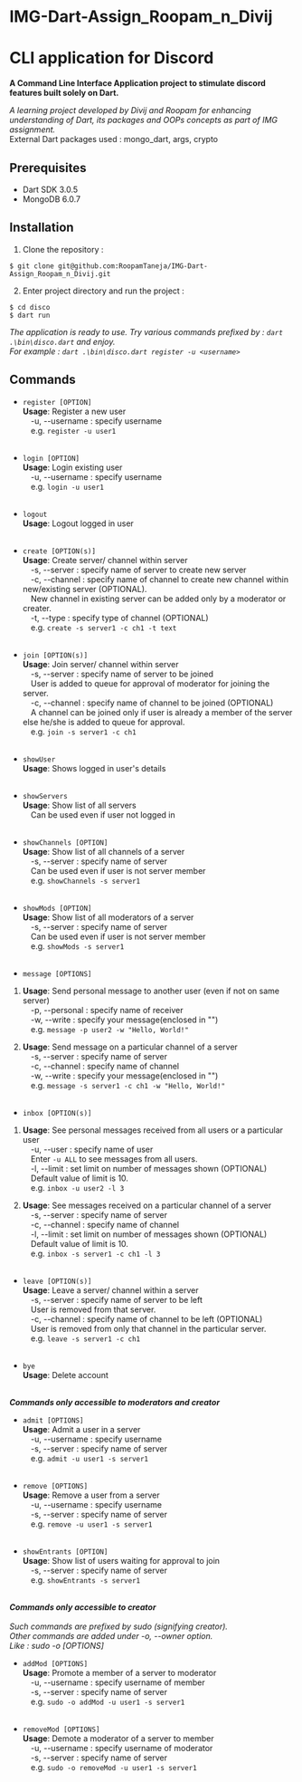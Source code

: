 # IMG-Dart-Assign_Roopam_n_Divij

# CLI application for Discord

**A Command Line Interface Application project to stimulate discord features built solely on Dart.**

*A learning project developed by Divij and Roopam for enhancing understanding of Dart, its packages and OOPs concepts as part of IMG assignment.*<br>
External Dart packages used : mongo_dart, args, crypto

## Prerequisites
- Dart SDK 3.0.5
- MongoDB 6.0.7

## Installation

1. Clone the repository :
```
$ git clone git@github.com:RoopamTaneja/IMG-Dart-Assign_Roopam_n_Divij.git
```
2.  Enter project directory and run the project :
```
$ cd disco
$ dart run
```

*The application is ready to use. Try various commands prefixed by : `dart .\bin\disco.dart` and enjoy.*<br>
*For example : `dart .\bin\disco.dart register -u <username>`*

## Commands

- `register [OPTION]`<br>
**Usage**: Register a new user<br>
&emsp;-u, --username : specify username<br>
&emsp;e.g. `register -u user1`<br><br>

- `login [OPTION]`<br>
**Usage**: Login existing user<br>
&emsp;-u, --username : specify username<br>
&emsp;e.g. `login -u user1`<br><br>

- `logout`<br>
**Usage**: Logout logged in user<br><br>

- `create [OPTION(s)]`<br>
**Usage**: Create server/ channel within server<br>
&emsp;-s, --server : specify name of server to create new server <br>
&emsp;-c, --channel : specify name of channel to create new channel within new/existing server (OPTIONAL). <br>
&emsp;New channel in existing server can be added only by a moderator or creater.<br>
&emsp;-t, --type : specify type of channel (OPTIONAL)<br>
&emsp;e.g. `create -s server1 -c ch1 -t text`<br><br>

- `join [OPTION(s)]`<br>
**Usage**: Join server/ channel within server<br>
&emsp;-s, --server : specify name of server to be joined <br>
&emsp;User is added to queue for approval of moderator for joining the server.<br>
&emsp;-c, --channel : specify name of channel to be joined (OPTIONAL)<br>
&emsp;A channel can be joined only if user is already a member of the server else he/she is added to queue for approval.<br>
&emsp;e.g. `join -s server1 -c ch1`<br><br>

- `showUser`<br>
**Usage**: Shows logged in user's details<br><br>

- `showServers`<br>
**Usage**: Show list of all servers<br>
&emsp;Can be used even if user not logged in<br><br>

- `showChannels [OPTION]`<br>
**Usage**: Show list of all channels of a server<br>
&emsp;-s, --server : specify name of server<br>
&emsp;Can be used even if user is not server member<br>
&emsp;e.g. `showChannels -s server1`<br><br>

- `showMods [OPTION]`<br>
**Usage**: Show list of all moderators of a server<br>
&emsp;-s, --server : specify name of server<br>
&emsp;Can be used even if user is not server member<br>
&emsp;e.g. `showMods -s server1`<br><br>

- `message [OPTIONS]`<br>
1. **Usage**: Send personal message to another user (even if not on same server)<br>
&emsp;-p, --personal : specify name of receiver<br>
&emsp;-w, --write : specify your message(enclosed in "")<br>
&emsp;e.g. `message -p user2 -w "Hello, World!"`<br>

2. **Usage**: Send message on a particular channel of a server<br>
&emsp;-s, --server : specify name of server<br>
&emsp;-c, --channel : specify name of channel<br>
&emsp;-w, --write : specify your message(enclosed in "")<br>
&emsp;e.g. `message -s server1 -c ch1 -w "Hello, World!"`<br><br>

- `inbox [OPTION(s)]`<br>
1. **Usage**: See personal messages received from all users or a particular user<br>
&emsp;-u, --user : specify name of user<br>
&emsp;Enter `-u ALL` to see messages from all users.<br>
&emsp;-l, --limit : set limit on number of messages shown (OPTIONAL)<br>
&emsp;Default value of limit is 10.<br>
&emsp;e.g. `inbox -u user2 -l 3`<br>

2. **Usage**: See messages received on a particular channel of a server<br>
&emsp;-s, --server : specify name of server<br>
&emsp;-c, --channel : specify name of channel<br>
&emsp;-l, --limit : set limit on number of messages shown (OPTIONAL)<br>
&emsp;Default value of limit is 10.<br>
&emsp;e.g. `inbox -s server1 -c ch1 -l 3`<br><br>

- `leave [OPTION(s)]`<br>
**Usage**: Leave a server/ channel within a server<br>
&emsp;-s, --server : specify name of server to be left<br>
&emsp;User is removed from that server.<br>
&emsp;-c, --channel : specify name of channel to be left (OPTIONAL)<br>
&emsp;User is removed from only that channel in the particular server.<br>
&emsp;e.g. `leave -s server1 -c ch1`<br><br>

- `bye`<br>
**Usage**: Delete account<br><br>

**_Commands only accessible to moderators and creator_**

- `admit [OPTIONS]`<br>
**Usage**: Admit a user in a server<br>
&emsp;-u, --username : specify username<br>
&emsp;-s, --server : specify name of server<br>
&emsp;e.g. `admit -u user1 -s server1`<br><br>

- `remove [OPTIONS]`<br>
**Usage**: Remove a user from a server<br>
&emsp;-u, --username : specify username<br>
&emsp;-s, --server : specify name of server<br>
&emsp;e.g. `remove -u user1 -s server1`<br><br>

- `showEntrants [OPTION]`<br>
**Usage**: Show list of users waiting for approval to join<br>
&emsp;-s, --server : specify name of server<br>
&emsp;e.g. `showEntrants -s server1`<br><br>

**_Commands only accessible to creator_**<br><br>
_Such commands are prefixed by sudo (signifying creator)._<br>
_Other commands are added under -o, --owner option._<br>
_Like : sudo -o <command> [OPTIONS]_<br>

- `addMod [OPTIONS]`<br>
**Usage**: Promote a member of a server to moderator<br>
&emsp;-u, --username : specify username of member<br>
&emsp;-s, --server : specify name of server<br>
&emsp;e.g. `sudo -o addMod -u user1 -s server1`<br><br>

- `removeMod [OPTIONS]`<br>
**Usage**: Demote a moderator of a server to member<br>
&emsp;-u, --username : specify username of moderator<br>
&emsp;-s, --server : specify name of server<br>
&emsp;e.g. `sudo -o removeMod -u user1 -s server1`<br><br>